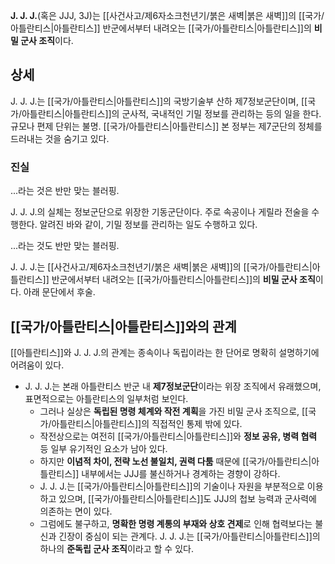 **J. J. J.**(혹은 JJJ, 3J)는 [[사건사고/제6자소크천년기/붉은 새벽|붉은 새벽]]의 [[국가/아틀란티스|아틀란티스]] 반군에서부터 내려오는 [[국가/아틀란티스|아틀란티스]]의 **비밀 군사 조직**이다.

## 상세
J. J. J.는 [[국가/아틀란티스|아틀란티스]]의 국방기술부 산하 제7정보군단이며, [[국가/아틀란티스|아틀란티스]]의 군사적, 국내적인 기밀 정보를 관리하는 등의 일을 한다. 규모나 편제 단위는 불명. [[국가/아틀란티스|아틀란티스]] 본 정부는 제7군단의 정체를 드러내는 것을 숨기고 있다.

### 진실
...라는 것은 반만 맞는 블러핑.

J. J. J.의 실체는 정보군단으로 위장한 기동군단이다. 주로 속공이나 게릴라 전술을 수행한다. 알려진 바와 같이, 기밀 정보를 관리하는 일도 수행하고 있다.

...라는 것도 반만 맞는 블러핑.

J. J. J.는 [[사건사고/제6자소크천년기/붉은 새벽|붉은 새벽]]의 [[국가/아틀란티스|아틀란티스]] 반군에서부터 내려오는 [[국가/아틀란티스|아틀란티스]]의 **비밀 군사 조직**이다. 아래 문단에서 후술.

## [[국가/아틀란티스|아틀란티스]]와의 관계
[[아틀란티스]]와 J. J. J.의 관계는 종속이나 독립이라는 한 단어로 명확히 설명하기에 어려움이 있다.
- J. J. J.는 본래 아틀란티스 반군 내 **제7정보군단**이라는 위장 조직에서 유래했으며, 표면적으로는 아틀란티스의 일부처럼 보인다.
	- 그러나 실상은 **독립된 명령 체계와 작전 계획**을 가진 비밀 군사 조직으로, [[국가/아틀란티스|아틀란티스]]의 직접적인 통제 밖에 있다.
	- 작전상으로는 여전히 [[국가/아틀란티스|아틀란티스]]와 **정보 공유, 병력 협력** 등 일부 유기적인 요소가 남아 있다.
	- 하지만 **이념적 차이, 전략 노선 불일치, 권력 다툼** 때문에 [[국가/아틀란티스|아틀란티스]] 내부에서는 JJJ를 불신하거나 경계하는 경향이 강하다.
	- J. J. J.는 [[국가/아틀란티스|아틀란티스]]의 기술이나 자원을 부분적으로 이용하고 있으며, [[국가/아틀란티스|아틀란티스]]도 JJJ의 첩보 능력과 군사력에 의존하는 면이 있다.
	- 그럼에도 불구하고, **명확한 명령 계통의 부재와 상호 견제**로 인해 협력보다는 불신과 긴장이 중심이 되는 관계다.
J. J. J.는 [[국가/아틀란티스|아틀란티스]]의 하나의 **준독립 군사 조직**이라고 할 수 있다.